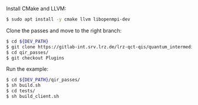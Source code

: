 Install CMake and LLVM:
```bash
$ sudo apt install -y cmake llvm libopenmpi-dev
```

Clone the passes and move to the right branch:
```bash
$ cd ${DEV_PATH}
$ git clone https://gitlab-int.srv.lrz.de/lrz-qct-qis/quantum_intermediate_representation/qir_passes.git
$ cd qir_passes/
$ git checkout Plugins
```

Run the example:
```bash
$ cd ${DEV_PATH}/qir_passes/
$ sh build.sh
$ cd tests/
$ sh build_client.sh
```

